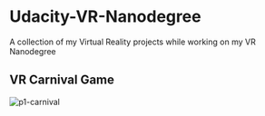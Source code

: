 # Udacity-VR-Nanodegree
A collection of my Virtual Reality projects while working on my VR Nanodegree

## VR Carnival Game
![p1-carnival](https://user-images.githubusercontent.com/5642644/31479377-c33755c4-aee4-11e7-97b3-4a083bd3b4cf.PNG)
